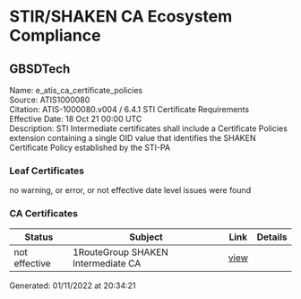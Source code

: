 # STIR/SHAKEN CA Ecosystem Compliance

## GBSDTech

Name: e_atis_ca_certificate_policies\
Source: ATIS1000080\
Citation: ATIS-1000080.v004 / 6.4.1 STI Certificate Requirements\
Effective Date: 18 Oct 21 00:00 UTC\
Description: STI Intermediate certificates shall include a Certificate Policies extension containing a single OID value that identifies the SHAKEN Certificate Policy established by the STI-PA

### Leaf Certificates

no warning, or error, or not effective date level issues were found

### CA Certificates

| Status | Subject | Link | Details |
|--------|---------|------|---------|
| not effective | 1RouteGroup SHAKEN Intermediate CA | [view](../../CERTS/99e9a67644a30ebc33ecc9aa8df6335524d49a4691164e357c5d2406b58a578e/README.md) |  |


Generated: 01/11/2022 at 20:34:21